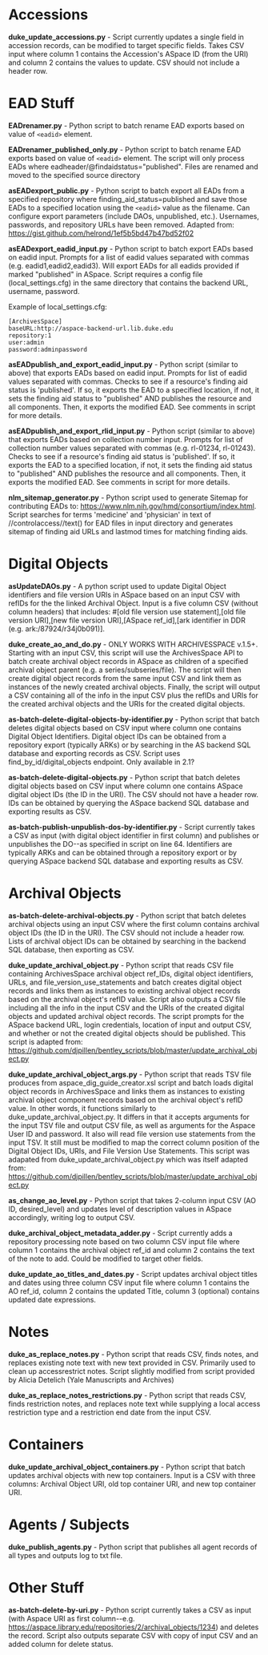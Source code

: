# Accessions

**duke_update_accessions.py** - Script currently updates a single field in accession records, can be modified to target specific fields. Takes CSV input where column 1 contains the Accession's ASpace ID (from the URI) and column 2 contains the values to update. CSV should not include a header row.

# EAD Stuff

**EADrenamer.py** - Python script to batch rename EAD exports based on value of `<eadid>` element.

**EADrenamer_published_only.py** - Python script to batch rename EAD exports based on value of `<eadid>` element.  The script will only process EADs where eadheader/@findaidstatus="published".  Files are renamed and moved to the specified source directory

**asEADexport_public.py** - Python script to batch export all EADs from a specified repository where finding_aid_status=published and save those EADs to a specified location using the `<eadid>` value as the filename. Can configure export parameters (include DAOs, unpublished, etc.). Usernames, passwords, and repository URLs have been removed. Adapted from: https://gist.github.com/helrond/1ef5b5bd47b47bd52f02

**asEADexport_eadid_input.py** - Python script to batch export EADs based on eadid input. Prompts for a list of eadid values separated with commas (e.g. eadid1,eadid2,eadid3). Will export EADs for all eadids provided if marked "published" in ASpace. Script requires a config file (local_settings.cfg) in the same directory that contains the backend URL, username, password.

Example of local_settings.cfg:
```
[ArchivesSpace]
baseURL:http://aspace-backend-url.lib.duke.edu
repository:1
user:admin
password:adminpassword
```

**asEADpublish_and_export_eadid_input.py** - Python script (similar to above) that exports EADs based on eadid input. Prompts for list of eadid values separated with commas. Checks to see if a resource's finding aid status is 'published'.  If so, it exports the EAD to a specified location, if not, it sets the finding aid status to "published" AND publishes the resource and all components.  Then, it exports the modified EAD.  See comments in script for more details.

**asEADpublish_and_export_rlid_input.py** - Python script (similar to above) that exports EADs based on collection number input. Prompts for list of collection number values separated with commas (e.g. rl-01234, rl-01243). Checks to see if a resource's finding aid status is 'published'. If so, it exports the EAD to a specified location, if not, it sets the finding aid status to "published" AND publishes the resource and all components. Then, it exports the modified EAD.  See comments in script for more details.

**nlm_sitemap_generator.py** - Python script used to generate Sitemap for contributing EADs to: https://www.nlm.nih.gov/hmd/consortium/index.html. Script searches for terms 'medicine' and 'physician' in text of //controlaccess//text() for EAD files in input directory and generates sitemap of finding aid URLs and lastmod times for matching finding aids.

# Digital Objects

**asUpdateDAOs.py** - A python script used to update Digital Object identifiers and file version URIs in ASpace based on an input CSV with refIDs for the the linked Archival Object.  Input is a five column CSV (without column headers) that includes: #[old file version use statement],[old file version URI],[new file version URI],[ASpace ref_id],[ark identifier in DDR (e.g. ark:/87924/r34j0b091)].

**duke_create_ao_and_do.py** - ONLY WORKS WITH ARCHIVESSPACE v.1.5+. Starting with an input CSV, this script will use the ArchivesSpace API to batch create archival object records in ASpace as children of a specified archival object parent (e.g. a series/subseries/file). The script will then create digital object records from the same input CSV and link them as instances of the newly created archival objects. Finally, the script will output a CSV containing all of the info in the input CSV plus the refIDs and URIs for the created archival objects and the URIs for the created digital objects.

**as-batch-delete-digital-objects-by-identifier.py** - Python script that batch deletes digital objects based on CSV input where column one contains Digital Object Identifiers. Digital object IDs can be obtained from a repository export (typically ARKs) or by searching in the AS backend SQL database and exporting records as CSV. Script uses find_by_id/digital_objects endpoint. Only available in 2.1?

**as-batch-delete-digital-objects.py** - Python script that batch deletes digital objects based on CSV input where column one contains ASpace digital object IDs (the ID in the URI). The CSV should not have a header row. IDs can be obtained by querying the ASpace backend SQL database and exporting results as CSV.

**as-batch-publish-unpublish-dos-by-identifier.py** - Script currently takes a CSV as input (with digital object identifier in first column) and publishes or unpublishes the DO--as specified in script on line 64. Identifiers are typically ARKs and can be obtained through a repository export or by querying ASpace backend SQL database and exporting results as CSV.

# Archival Objects

**as-batch-delete-archival-objects.py** - Python script that batch deletes archival objects using an input CSV where the first column contains archival object IDs (the ID in the URI). The CSV should not include a header row. Lists of archival object IDs can be obtained by searching in the backend SQL database, then exporting as CSV.

**duke_update_archival_object.py** - Python script that reads CSV file containing ArchivesSpace archival object ref_IDs, digital object identifiers, URLs, and file_version_use_statements and batch creates digital object records and links them as instances to existing archival object records based on the archival object's refID value. Script also outputs a CSV file including all the info in the input CSV and the URIs of the created digital objects and updated archival object records.  The script prompts for the ASpace backend URL, login credentials, location of input and output CSV, and whether or not the created digital objects should be published.
This script is adapted from: https://github.com/djpillen/bentley_scripts/blob/master/update_archival_object.py

**duke_update_archival_object_args.py** - Python script that reads TSV file produces from aspace_dig_guide_creator.xsl script and batch loads digital object records in ArchivesSpace and links them as instances to existing archival object component records based on the archival object's refID value. In other words, it functions similarly to duke_update_archival_object.py. It differs in that it accepts arguments for the input TSV file and output CSV file, as well as arguments for the Aspace User ID and password. It also will read file version use statements from the input TSV. It still must be modified to map the correct column position of the Digital Object IDs, URIs, and File Version Use Statements. This script was adapated from duke_update_archival_object.py which was itself adapted from: https://github.com/djpillen/bentley_scripts/blob/master/update_archival_object.py

**as_change_ao_level.py** - Python script that takes 2-column input CSV (AO ID, desired_level) and updates level of description values in ASpace accordingly, writing log to output CSV.

**duke_archival_object_metadata_adder.py** - Script currently adds a repository processing note based on two column CSV input file where column 1 contains the archival object ref_id and column 2 contains the text of the note to add. Could be modified to target other fields.

**duke_update_ao_titles_and_dates.py** - Script updates archival object titles and dates using three column CSV input file where column 1 contains the AO ref_id, column 2 contains the updated Title, column 3 (optional) contains updated date expressions.

# Notes

**duke_as_replace_notes.py** - Python script that reads CSV, finds notes, and replaces existing note text with new text provided in CSV. Primarily used to clean up accessrestrict notes. Script slightly modified from script provided by Alicia Detelich (Yale Manuscripts and Archives)

**duke_as_replace_notes_restrictions.py** - Python script that reads CSV, finds restriction notes, and replaces note text while supplying a local access restriction type and a restriction end date from the input CSV.

# Containers

**duke_update_archival_object_containers.py** - Python script that batch updates archival objects with new top containers. Input is a CSV with three columns: Archival Object URI, old top container URI, and new top container URI.

# Agents / Subjects

**duke_publish_agents.py** - Python script that publishes all agent records of all types and outputs log to txt file.

# Other Stuff

**as-batch-delete-by-uri.py** - Python script currently takes a CSV as input (with Aspace URI as first column--e.g. https://aspace.library.edu/repositories/2/archival_objects/1234) and deletes the record. Script also outputs separate CSV with copy of input CSV and an added column for delete status.
